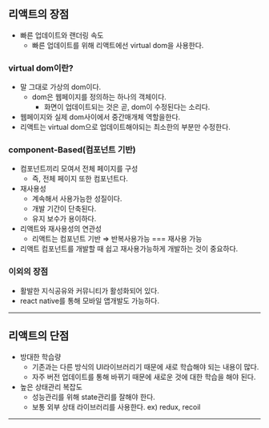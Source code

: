 ## 리액트의 장점

- 빠른 업데이트와 랜더링 속도
  - 빠른 업데이트를 위해 리액트에선 virtual dom을 사용한다.

### virtual dom이란?

- 말 그대로 가상의 dom이다.
  - dom은 웹페이지를 정의하는 하나의 객체이다.
    - 화면이 업데이트되는 것은 곧, dom이 수정된다는 소리다.
- 웹페이지와 실제 dom사이에서 중간매개체 역할을한다.
- 리액트는 virtual dom으로 업데이트해야되는 최소한의 부분만 수정한다.

### component-Based(컴포넌트 기반)

- 컴포넌트끼리 모여서 전체 페이지를 구성
  - 즉, 전체 페이지 또한 컴포넌트다.
- 재사용성
  - 계속해서 사용가능한 성질이다.
  - 개발 기간이 단축된다.
  - 유지 보수가 용이하다.
- 리액트와 재사용성의 연관성
  - 리액트는 컴포넌트 기반 ⇒ 반복사용가능 === 재사용 가능
- 리액트 컴포넌트를 개발할 때 쉽고 재사용가능하게 개발하는 것이 중요하다.

### 이외의 장점

- 활발한 지식공유와 커뮤니티가 활성화되어 있다.
- react native를 통해 모바일 앱개발도 가능하다.

---

## 리액트의 단점

- 방대한 학습량
  - 기존과는 다른 방식의 UI라이브러리기 때문에 새로 학습해야 되는 내용이 많다.
  - 자주 버전 업데이트를 통해 바뀌기 때문에 새로운 것에 대한 학습을 해야 된다.
- 높은 상태관리 복잡도
  - 성능관리를 위해 state관리를 잘해야 한다.
  - 보통 외부 상태 라이브러리를 사용한다. ex) redux, recoil

---

